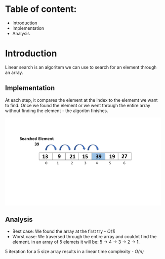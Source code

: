 # Table of content:
 - Introduction
 - Implementation
 - Analysis

# Introduction
Linear search is an algoritem we can use to search for an element through an array.

## Implementation
At each step, it compares the element at the index to the elememt we want to find. Once we found the element or we went through the entire array without finding the element - the algoritm finishes.

![linear_search](linear_search.webp)
## Analysis

- Best case: We found the array at the first try - _O(1)_
- Worst case: We traversed through the entire array and couldnt find the element. in an array of 5 elemets it will be: 
5 -> 4 -> 3 -> 2 -> 1.

5 iteration for a 5 size array results in a linear time complexity - _O(n)_